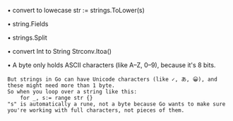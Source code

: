 
•     convert to lowecase
    str := strings.ToLower(s)


• string.Fields

    
• strings.Split
    
•  convert Int to String
        Strconv.Itoa()
        
• A byte only holds ASCII characters (like A–Z, 0–9), because it's 8 bits.
    
    But strings in Go can have Unicode characters (like ✓, あ, 😀), and these might need more than 1 byte.
    So when you loop over a string like this:
        for _, s:= range str {}
    "s" is automatically a rune, not a byte because Go wants to make sure you're working with full characters, not pieces of them.